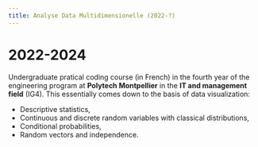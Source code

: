 ```yaml
---
title: Analyse Data Multidimensionelle (2022-?)
---
```


# 2022-2024

Undergraduate pratical coding course (in French) in the fourth year of the engineering program at **Polytech Montpellier** in the **IT and management field** (IG4).
This essentially comes down to the basis of data visualization:
- Descriptive statistics,
- Continuous and discrete random variables with classical distributions,
- Conditional probabilities,
- Random vectors and independence.
